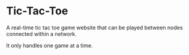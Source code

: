 # Tic-Tac-Toe
A real-time tic tac toe game website that can be played between nodes connected within a network.

It only handles one game at a time.

